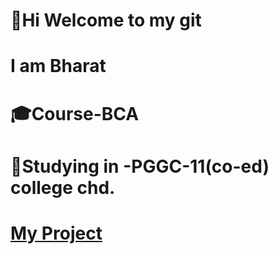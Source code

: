 # 👋Hi Welcome to my git 
# I am Bharat
# 🎓Course-BCA
# 🏫Studying in -PGGC-11(co-ed) college chd.
# <a href="https://bharatbhatt101.github.io/javaprogram/index.html">My Project</a>
